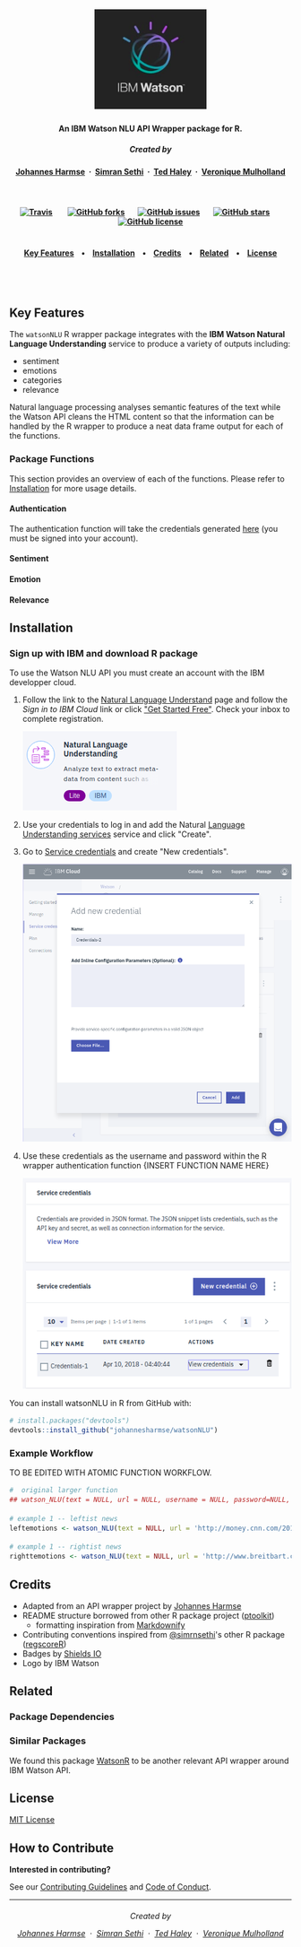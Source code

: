 
<h5 align="center">
  <br>
<img src="doc/pictures/IBMWatson.png" alt="IBMWatson" width="200"></a>
<br>
</h5>

<h4 align="center">An IBM Watson NLU API Wrapper package for R</a>.</h4>

<h5 align="center">
Created by</a></h5>

<h4 align="center">

[Johannes Harmse](https://github.com/johannesharmse) &nbsp;&middot;&nbsp;
[Simran Sethi](https://github.com/simrnsethi) &nbsp;&middot;&nbsp;
[Ted Haley](https://github.com/TedHaley) &nbsp;&middot;&nbsp;
[Veronique Mulholland](https://github.com/vmulholl)
</a></h4>

<br>
<h4 align="center">

[![Travis](https://img.shields.io/travis/johannesharmse/watsonNLU.svg?style=social)](https://github.com/johannesharmse/watsonNLU)
&nbsp;&nbsp;&nbsp;&nbsp;&nbsp;&nbsp;
[![GitHub forks](https://img.shields.io/github/forks/johannesharmse/watsonNLU.svg?style=social)](https://github.com/johannesharmse/watsonNLU/network)&nbsp;&nbsp;&nbsp;&nbsp;&nbsp;&nbsp;
[![GitHub issues](https://img.shields.io/github/issues/johannesharmse/watsonNLU.svg?style=social)](https://github.com/johannesharmse/watsonNLU/issues)&nbsp;&nbsp;&nbsp;&nbsp;&nbsp;&nbsp;
[![GitHub stars](https://img.shields.io/github/stars/johannesharmse/watsonNLU.svg?style=social)](https://github.com/johannesharmse/watsonNLU/stargazers)&nbsp;&nbsp;&nbsp;&nbsp;&nbsp;&nbsp;
[![GitHub license](https://img.shields.io/github/license/johannesharmse/watsonNLU.svg?style=social)](https://github.com/johannesharmse/watsonNLU/blob/master/LICENSE)
</a></h4>


<h1></h1>
<h4 align="center">
  <a href="#key-features">Key Features</a> &nbsp;&nbsp;&nbsp;•&nbsp;&nbsp;&nbsp;
  <a href="#installation">Installation</a> &nbsp;&nbsp;&nbsp;•&nbsp;&nbsp;&nbsp;
  <a href="#credits">Credits</a> &nbsp;&nbsp;&nbsp;•&nbsp;&nbsp;&nbsp;
  <a href="#related">Related</a> &nbsp;&nbsp;&nbsp;•&nbsp;&nbsp;&nbsp;
  <a href="#license">License</a>
</h4>
<h1></h1>

<br>

## Key Features

The `watsonNLU` R wrapper package integrates with the **IBM Watson Natural Language Understanding** service to produce a variety of outputs including:

* sentiment
* emotions
* categories
* relevance

Natural language processing analyses semantic features of the text while the Watson API cleans the HTML content so that the information can be handled by the R wrapper to produce a neat data frame output for each of the functions.  

### Package Functions

This section provides an overview of each of the functions. Please refer to <a href="#installation">Installation</a> for more usage details.

#### Authentication

The authentication function will take the credentials generated [here](https://console.bluemix.net/services/natural-language-understanding/3464cdba-a428-4934-945e-3dfd87d4e49c/?paneId=credentials&new=true&env_id=ibm:yp:us-south&org=89ae7f05-90ac-4efa-a089-e0a83704a79e&space=24853127-1fa6-4544-9835-e230bed91e8e) (you must be signed into your account).

#### Sentiment


#### Emotion


#### Relevance


## Installation

### Sign up with IBM and download R package

To use the Watson NLU API you must create an account with the IBM developper cloud.

1. Follow the link to the [Natural Language Understand](https://www.ibm.com/watson/developercloud/natural-language-understanding/api/v1/) page and follow the _Sign in to IBM Cloud_ link or click  ["Get Started Free"](https://console.bluemix.net/registration?target=%2Fcatalog%2Fservices%2Fnatural-language-understanding%3FhideTours%3Dtrue%26cm_mmc%3DOSocial_Tumblr-_-Watson%2BCore_Watson%2BCore%2B-%2BPlatform-_-WW_WW-_-wdc-ref%26cm_mmc%3DOSocial_Tumblr-_-Watson%2BCore_Watson%2BCore%2B-%2BPlatform-_-WW_WW-_-wdc-ref%26cm_mmca1%3D000000OF%26cm_mmca2%3D10000409_). Check your inbox to complete registration.

    ![](doc/pictures/readme/1_addservice.png)


2. Use your credentials to log in and add the Natural [Language Understanding services](https://console.bluemix.net/catalog/services/natural-language-understanding) service and click "Create".

3. Go to [Service credentials](https://console.bluemix.net/services/natural-language-understanding/3464cdba-a428-4934-945e-3dfd87d4e49c/?paneId=credentials&new=true&env_id=ibm:yp:us-south&org=89ae7f05-90ac-4efa-a089-e0a83704a79e&space=24853127-1fa6-4544-9835-e230bed91e8e) and create "New credentials".

    ![](doc/pictures/readme/2_newcredentials.png)

4. Use these credentials as the username and password within the R wrapper authentication function {INSERT FUNCTION NAME HERE}

      ![](doc/pictures/readme/3_viewcreds.png)

You can install watsonNLU in R from GitHub with:

``` r
# install.packages("devtools")
devtools::install_github("johannesharmse/watsonNLU")
```

### Example Workflow

TO BE EDITED WITH ATOMIC FUNCTION WORKFLOW.

``` r
#  original larger function
## watson_NLU(text = NULL, url = NULL, username = NULL, password=NULL, features = list(), version="?version=2018-03-16")

# example 1 -- leftist news
leftemotions <- watson_NLU(text = NULL, url = 'http://money.cnn.com/2018/04/02/technology/pacific-newsletter/index.html', username = 'YOUR CREDENTIALS HERE', password='YOUR CREDENTIALS HERE', features = list(keywords = list(sentiment = FALSE, emotion = TRUE)), version="?version=2018-03-16")

# example 1 -- rightist news
righttemotions <- watson_NLU(text = NULL, url = 'http://www.breitbart.com/big-government/2018/04/10/live-updates-mark-zuckerberg-testifies-before-congress/', username = 'YOUR CREDENTIALS HERE', password='YOUR CREDENTIALS HERE', features = list(keywords = list(sentiment = FALSE, emotion = TRUE)), version="?version=2018-03-16")
```

## Credits

* Adapted from an API wrapper project by [Johannes Harmse](https://github.com/johannesharmse/watsonNLU/blob/master/doc/references/api_lab.md)
* README structure borrowed from other R package project ([ptoolkit](https://github.com/UBC-MDS/ptoolkit))
  + formatting inspiration from  [Markdownify](https://github.com/amitmerchant1990/electron-markdownify/blob/master/README.md#key-features)
* Contributing conventions inspired from [@simrnsethi](https://github.com/simrnsethi)'s other R package ([regscoreR](https://github.com/UBC-MDS/regscoreR))
* Badges by [Shields IO](https://shields.io/)
* Logo by IBM Watson


## Related

### Package Dependencies

### Similar Packages

We found this package [WatsonR](https://github.com/rustyoldrake/WatsonR) to be another relevant API wrapper around IBM Watson API.

## License

[MIT License](https://github.com/johannesharmse/watsonNLU/blob/master/LICENSE)

## How to Contribute

**Interested in contributing?**

See our [Contributing Guidelines](https://github.com/johannesharmse/watsonNLU/blob/master/CONTRIBUTING.md) and [Code of Conduct](https://github.com/johannesharmse/watsonNLU/blob/master/CONDUCT.md).

---
<h6 align="center">
Created by

[Johannes Harmse](https://github.com/johannesharmse) &nbsp;&middot;&nbsp;
[Simran Sethi](https://github.com/simrnsethi) &nbsp;&middot;&nbsp;
[Ted Haley](https://github.com/TedHaley) &nbsp;&middot;&nbsp;
[Veronique Mulholland](https://github.com/vmulholl)
</a></h4>
